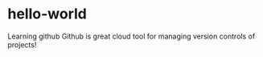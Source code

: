 # hello-world
Learning github
Github is great cloud tool for managing version controls of projects!
